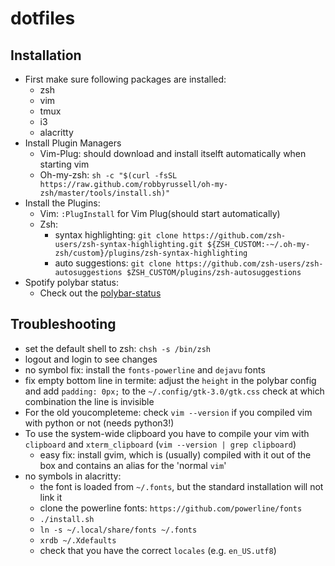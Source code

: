 # dotfiles

## Installation
+ First make sure following packages are installed:
  + zsh
  + vim
  + tmux
  + i3
  + alacritty
+ Install Plugin Managers
  + Vim-Plug: should download and install itselft automatically when starting vim
  + Oh-my-zsh: ```sh -c "$(curl -fsSL https://raw.github.com/robbyrussell/oh-my-zsh/master/tools/install.sh)"```
+ Install the Plugins:
  + Vim: `:PlugInstall` for Vim Plug(should start automatically)
  + Zsh:
    + syntax highlighting: ```git clone https://github.com/zsh-users/zsh-syntax-highlighting.git ${ZSH_CUSTOM:-~/.oh-my-zsh/custom}/plugins/zsh-syntax-highlighting```
    + auto suggestions: ```git clone https://github.com/zsh-users/zsh-autosuggestions $ZSH_CUSTOM/plugins/zsh-autosuggestions```
+ Spotify polybar status:
  + Check out the [polybar-status](https://github.com/Jvanrhijn/polybar-spotify)

## Troubleshooting
+ set the default shell to zsh: ```chsh -s /bin/zsh``` 
+ logout and login to see changes
+ no symbol fix: install the `fonts-powerline` and `dejavu` fonts
+ fix empty bottom line in termite: adjust the `height` in the polybar config and add `padding: 0px;` to the `~/.config/gtk-3.0/gtk.css` check at which combination the line is invisible
+ For the old youcompleteme: check `vim --version` if you compiled vim with python or not (needs python3!)
+ To use the system-wide clipboard you have to compile your vim with `clipboard` and `xterm_clipboard` (`vim --version | grep clipboard`)
  + easy fix: install gvim, which is (usually) compiled with it out of the box and contains an alias for the 'normal `vim`'
+ no symbols in alacritty:
  + the font is loaded from `~/.fonts`, but the standard installation will not link it
  + clone the powerline fonts: `https://github.com/powerline/fonts`
  + `./install.sh`
  + `ln -s ~/.local/share/fonts ~/.fonts`
  + `xrdb ~/.Xdefaults`
  + check that you have the correct `locales` (e.g. `en_US.utf8`)
